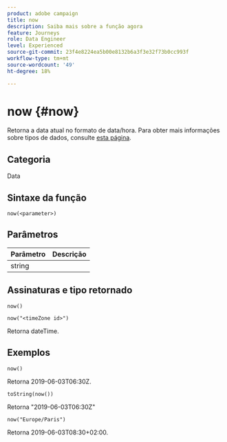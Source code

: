```yaml
---
product: adobe campaign
title: now
description: Saiba mais sobre a função agora
feature: Journeys
role: Data Engineer
level: Experienced
source-git-commit: 23f4e8224ea5b00e8132b6a3f3e32f73b0cc993f
workflow-type: tm+mt
source-wordcount: '49'
ht-degree: 18%

---
```


# now {#now}

Retorna a data atual no formato de data/hora. Para obter mais informações sobre tipos de dados, consulte [esta página](../expression/data-types.md).

## Categoria

Data 

## Sintaxe da função

`now(<parameter>)`

## Parâmetros

| Parâmetro | Descrição |
|--- |--- |
| string |  |

## Assinaturas e tipo retornado

`now()`

`now("<timeZone id>")`

Retorna dateTime.

## Exemplos

`now()`

Retorna 2019-06-03T06:30Z.

`toString(now())`

Retorna &quot;2019-06-03T06:30Z&quot;

`now("Europe/Paris")`

Retorna 2019-06-03T08:30+02:00.
